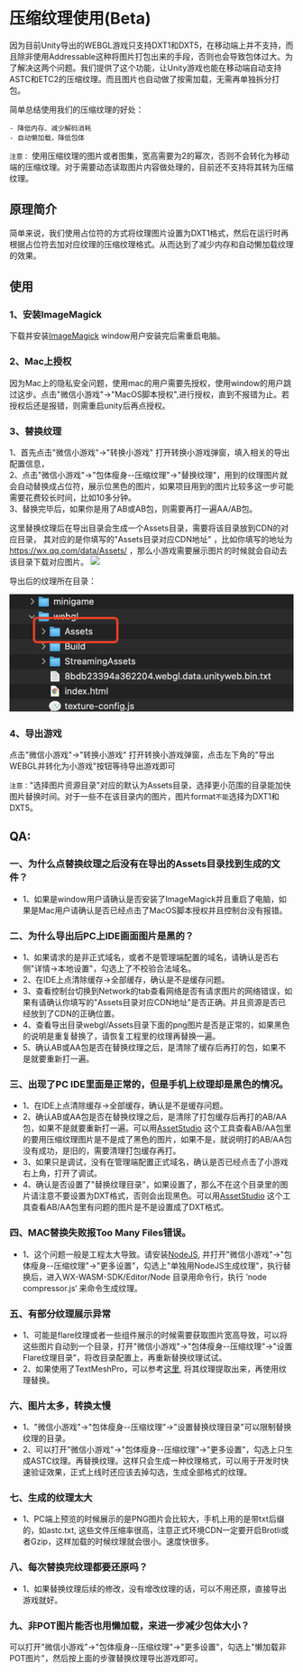 # 压缩纹理使用(Beta)

因为目前Unity导出的WEBGL游戏只支持DXT1和DXT5，在移动端上并不支持，而且除非使用Addressable这种将图片打包出来的手段，否则也会导致包体过大。为了解决这两个问题。我们提供了这个功能，让Unity游戏也能在移动端自动支持ASTC和ETC2的压缩纹理。而且图片也自动做了按需加载，无需再单独拆分打包。

简单总结使用我们的压缩纹理的好处：

    - 降低内存、减少解码消耗
    - 自动懒加载，降低包体

`注意：` 使用压缩纹理的图片或者图集，宽高需要为2的幂次，否则不会转化为移动端的压缩纹理。对于需要动态读取图片内容做处理的，目前还不支持将其转为压缩纹理。

## 原理简介
简单来说，我们使用占位符的方式将纹理图片设置为DXT1格式，然后在运行时再根据占位符去加对应纹理的压缩纹理格式。从而达到了减少内存和自动懒加载纹理的效果。

## 使用
### 1、安装ImageMagick
下载并安装[ImageMagick](https://imagemagick.org/index.php) window用户安装完后需重启电脑。
### 2、Mac上授权
因为Mac上的隐私安全问题，使用mac的用户需要先授权，使用window的用户跳过这步。点击"微信小游戏"->"MacOS脚本授权",进行授权，直到不报错为止。若授权后还是报错，则需重启unity后再点授权。

### 3、替换纹理
1、首先点击"微信小游戏"->"转换小游戏" 打开转换小游戏弹窗，填入相关的导出配置信息，  
2、点击"微信小游戏"->"包体瘦身--压缩纹理"->"替换纹理"，用到的纹理图片就会自动替换成占位符，展示位黑色的图片，如果项目用到的图片比较多这一步可能需要花费较长时间，比如10多分钟。  
3、替换完毕后，如果你是用了AB或AB包，则需要再打一遍AA/AB包。

这里替换纹理后在导出目录会生成一个Assets目录，需要将该目录放到CDN的对应目录， 其对应的是你填写的"Assets目录对应CDN地址" ，比如你填写的地址为 https://wx.qq.com/data/Assets/ 
，那么小游戏需要展示图片的时候就会自动去该目录下载对应图片。
<image src="../image/edwindow.png" width="600"/>    

导出后的纹理所在目录：  

![avatar](../image/assets2.png)

### 4、导出游戏
点击"微信小游戏"->"转换小游戏" 打开转换小游戏弹窗，点击左下角的"导出WEBGL并转化为小游戏"按钮等待导出游戏即可


`注意：`"选择图片资源目录"对应的默认为Assets目录，选择更小范围的目录能加快图片替换时间。对于一些不在该目录内的图片，图片format`不能`选择为DXT1和DXT5。

## QA:
###  一、为什么点替换纹理之后没有在导出的Assets目录找到生成的文件？  
  * 1、如果是window用户请确认是否安装了ImageMagick并且重启了电脑，如果是Mac用户请确认是否已经点击了MacOS脚本授权并且控制台没有报错。

### 二、为什么导出后PC上IDE画面图片是黑的？  
  * 1、如果请求的是非正式域名，或者不是管理端配置的域名，请确认是否右侧"详情->本地设置"，勾选上了不校验合法域名。
  * 2、在IDE上点清除缓存->全部缓存，确认是不是缓存问题。  
  * 3、查看控制台切换到Network的tab查看网络是否有请求图片的网络错误，如果有请确认你填写的"Assets目录对应CDN地址"是否正确。并且资源是否已经放到了CDN的正确位置。  
  * 4、查看导出目录webgl/Assets目录下面的png图片是否是正常的，如果黑色的说明是重复替换了，请恢复工程里的纹理再替换一遍。  
  * 5、确认AB或AA包是否在替换纹理之后，是清除了缓存后再打的包，如果不是就要重新打一遍。  
### 三、出现了PC IDE里面是正常的，但是手机上纹理却是黑色的情况。  
  * 1、在IDE上点清除缓存->全部缓存，确认是不是缓存问题。
  * 2、确认AB或AA包是否在替换纹理之后，是清除了打包缓存后再打的AB/AA包，如果不是就要重新打一遍。可以用[AssetStudio](https://github.com/Perfare/AssetStudio/releases) 这个工具查看AB/AA包里的要用压缩纹理图片是不是成了黑色的图片，如果不是，就说明打的AB/AA包没有成功，是旧的，需要清理打包缓存再打。
  * 3、如果只是调试，没有在管理端配置正式域名，确认是否已经点击了小游戏右上角，打开了调试。
  * 4、确认是否设置了"替换纹理目录"，如果设置了，那么不在这个目录里的图片请注意不要设置为DXT格式，否则会出现黑色。可以用[AssetStudio](https://github.com/Perfare/AssetStudio/releases) 这个工具查看AB/AA包里有问题的图片是不是设置成了DXT格式。

### 四、MAC替换失败报Too Many Files错误。
  * 1、这个问题一般是工程太大导致。请安装[NodeJS](https://nodejs.org/en/), 并打开"微信小游戏"->"包体瘦身--压缩纹理"->"更多设置"，勾选上"单独用NodeJS生成纹理"，执行替换后，进入WX-WASM-SDK/Editor/Node 目录用命令行，执行 ’node compressor.js‘ 来命令生成纹理。

### 五、有部分纹理展示异常
  * 1、可能是flare纹理或者一些组件展示的时候需要获取图片宽高导致，可以将这些图片自动到一个目录，打开"微信小游戏"->"包体瘦身--压缩纹理"->"设置Flare纹理目录"，将改目录配置上，再重新替换纹理试试。
  * 2、如果使用了TextMeshPro，可以参考[这里](https://zhuanlan.zhihu.com/p/401559453), 将其纹理提取出来，再使用纹理替换。

### 六、图片太多，转换太慢
 * 1、"微信小游戏"->"包体瘦身--压缩纹理"->"设置替换纹理目录"可以限制替换纹理的目录。
 * 2、可以打开"微信小游戏"->"包体瘦身--压缩纹理"->"更多设置"，勾选上只生成ASTC纹理。再替换纹理。这样只会生成一种纹理格式，可以用于开发时快速验证效果，正式上线时还应该去掉勾选，生成全部格式的纹理。

### 七、生成的纹理太大
* 1、PC端上预览的时候展示的是PNG图片会比较大，手机上用的是带txt后缀的，如astc.txt, 这些文件压缩率很高，注意正式环境CDN一定要开启Brotli或者Gzip，这样加载的时候纹理就会很小。速度快很多。

### 八、每次替换完纹理都要还原吗？
* 1、如果替换纹理后续的修改，没有增改纹理的话，可以不用还原，直接导出游戏就好。

### 九、非POT图片能否也用懒加载，来进一步减少包体大小？
可以打开"微信小游戏"->"包体瘦身--压缩纹理"->"更多设置"，勾选上"懒加载非POT图片"，然后按上面的步骤替换纹理导出游戏即可。

